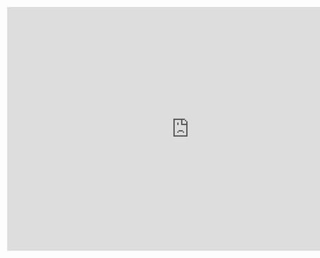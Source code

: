 <iframe src="https://sumit-ai-ml-aorta-segmentation.hf.space" frameborder="0" width="850" height="570" ></iframe>
